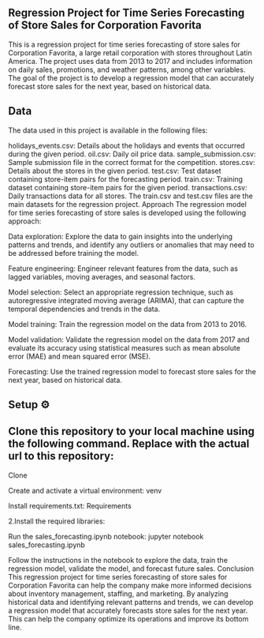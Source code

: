 
## Regression Project for Time Series Forecasting of Store Sales for Corporation Favorita
This is a regression project for time series forecasting of store sales for Corporation Favorita, a large retail corporation with stores throughout Latin America. The project uses data from 2013 to 2017 and includes information on daily sales, promotions, and weather patterns, among other variables. The goal of the project is to develop a regression model that can accurately forecast store sales for the next year, based on historical data.

## Data
The data used in this project is available in the following files:

holidays_events.csv: Details about the holidays and events that occurred during the given period.
oil.csv: Daily oil price data.
sample_submission.csv: Sample submission file in the correct format for the competition.
stores.csv: Details about the stores in the given period.
test.csv: Test dataset containing store-item pairs for the forecasting period.
train.csv: Training dataset containing store-item pairs for the given period.
transactions.csv: Daily transactions data for all stores. The train.csv and test.csv files are the main datasets for the regression project.
Approach
The regression model for time series forecasting of store sales is developed using the following approach:

Data exploration: Explore the data to gain insights into the underlying patterns and trends, and identify any outliers or anomalies that may need to be addressed before training the model.

Feature engineering: Engineer relevant features from the data, such as lagged variables, moving averages, and seasonal factors.

Model selection: Select an appropriate regression technique, such as autoregressive integrated moving average (ARIMA), that can capture the temporal dependencies and trends in the data.

Model training: Train the regression model on the data from 2013 to 2016.

Model validation: Validate the regression model on the data from 2017 and evaluate its accuracy using statistical measures such as mean absolute error (MAE) and mean squared error (MSE).

Forecasting: Use the trained regression model to forecast store sales for the next year, based on historical data.

## Setup ⚙️

## Clone this repository to your local machine using the following command. Replace <repository-url> with the actual url to this repository:
Clone

Create and activate a virtual environment:
venv

Install requirements.txt:
Requirements

2.Install the required libraries:


Run the sales_forecasting.ipynb notebook:
jupyter notebook sales_forecasting.ipynb

Follow the instructions in the notebook to explore the data, train the regression model, validate the model, and forecast future sales.
Conclusion
This regression project for time series forecasting of store sales for Corporation Favorita can help the company make more informed decisions about inventory management, staffing, and marketing. By analyzing historical data and identifying relevant patterns and trends, we can develop a regression model that accurately forecasts store sales for the next year. This can help the company optimize its operations and improve its bottom line.
